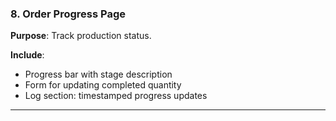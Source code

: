 ### 8. **Order Progress Page**

**Purpose**: Track production status.

**Include**:
- Progress bar with stage description
- Form for updating completed quantity
- Log section: timestamped progress updates

---